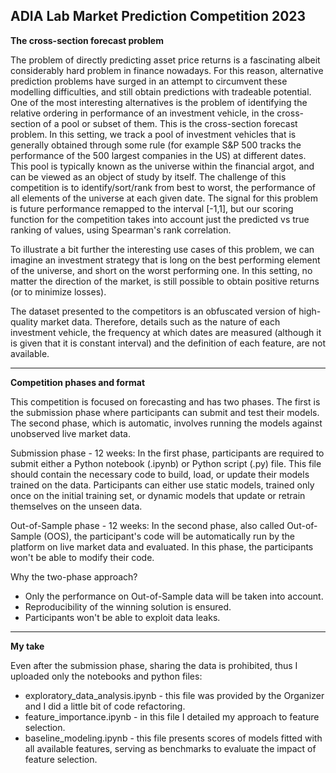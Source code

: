 ## ADIA Lab Market Prediction Competition 2023

**The cross-section forecast problem**

The problem of directly predicting asset price returns is a fascinating albeit considerably hard problem in finance nowadays. For this reason, alternative prediction problems have surged in an attempt to circumvent these modelling difficulties, and still obtain predictions with tradeable potential. One of the most interesting alternatives is the problem of identifying the relative ordering in performance of an investment vehicle, in the cross-section of a pool or subset of them. This is the cross-section forecast problem. In this setting, we track a pool of investment vehicles that is generally obtained through some rule (for example S&P 500 tracks the performance of the 500 largest companies in the US) at different dates. This pool is typically known as the universe within the financial argot, and can be viewed as an object of study by itself. The challenge of this competition is to identify/sort/rank from best to worst, the performance of all elements of the universe at each given date. The signal for this problem is future performance remapped to the interval [-1,1], but our scoring function for the competition takes into account just the predicted vs true ranking of values, using Spearman's rank correlation.

To illustrate a bit further the interesting use cases of this problem, we can imagine an investment strategy that is long on the best performing element of the universe, and short on the worst performing one. In this setting, no matter the direction of the market, is still possible to obtain positive returns (or to minimize losses).

The dataset presented to the competitors is an obfuscated version of high-quality market data. Therefore, details such as the nature of each investment vehicle, the frequency at which dates are measured (although it is given that it is constant interval) and the definition of each feature, are not available.

----


**Competition phases and format**

This competition is focused on forecasting and has two phases. The first is the submission phase where participants can submit and test their models. The second phase, which is automatic, involves running the models against unobserved live market data.

Submission phase - 12 weeks:
In the first phase, participants are required to submit either a Python notebook (.ipynb) or Python script (.py) file. This file should contain the necessary code to build, load, or update their models trained on the data. Participants can either use static models, trained only once on the initial training set, or dynamic models that update or retrain themselves on the unseen data.

Out-of-Sample phase - 12 weeks:
In the second phase, also called Out-of-Sample (OOS), the participant's code will be automatically run by the platform on live market data and evaluated. In this phase, the participants won't be able to modify their code.

Why the two-phase approach?
* Only the performance on Out-of-Sample data will be taken into account.
* Reproducibility of the winning solution is ensured.
* Participants won't be able to exploit data leaks.

----

**My take**

Even after the submission phase, sharing the data is prohibited, thus I uploaded only the notebooks and python files:

* exploratory_data_analysis.ipynb - this file was provided by the Organizer and I did a little bit of code refactoring.
* feature_importance.ipynb - in this file I detailed my approach to feature selection.
* baseline_modeling.ipynb - this file presents scores of models fitted with all available features, serving as benchmarks to evaluate the impact of feature selection. 